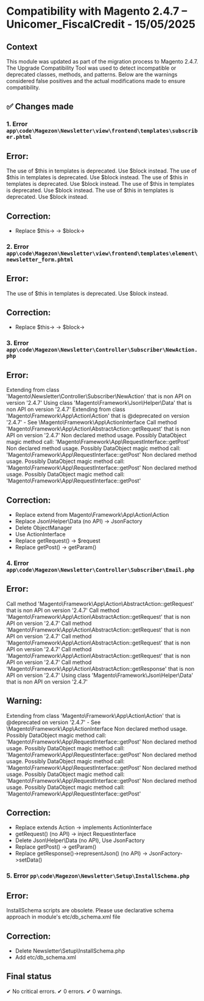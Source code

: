 # Compatibility with Magento 2.4.7 – Unicomer_FiscalCredit - 15/05/2025

## Context

This module was updated as part of the migration process to Magento 2.4.7.
The Upgrade Compatibility Tool was used to detect incompatible or deprecated classes, methods, and patterns.
Below are the warnings considered false positives and the actual modifications made to ensure compatibility.

## ✅ Changes made

### 1. Error `app\code\Magezon\Newsletter\view\frontend\templates\subscriber.phtml`
## Error: 
The use of $this in templates is deprecated. Use $block instead.
The use of $this in templates is deprecated. Use $block instead.
The use of $this in templates is deprecated. Use $block instead.
The use of $this in templates is deprecated. Use $block instead.
The use of $this in templates is deprecated. Use $block instead.

## Correction:
- Replace $this-> -> $block->

### 2. Error `app\code\Magezon\Newsletter\view\frontend\templates\element\newsletter_form.phtml`
## Error:
The use of $this in templates is deprecated. Use $block instead.

## Correction:
- Replace $this-> -> $block->

### 3. Error `app\code\Magezon\Newsletter\Controller\Subscriber\NewAction.php`
## Error:
Extending from class 'Magento\Newsletter\Controller\Subscriber\NewAction' that is non API on version '2.4.7'
Using class 'Magento\Framework\Json\Helper\Data' that is non API on version '2.4.7'
Extending from class 'Magento\Framework\App\Action\Action' that is @deprecated on version '2.4.7' - See \Magento\Framework\App\ActionInterface
Call method 'Magento\Framework\App\Action\AbstractAction::getRequest' that is non API on version '2.4.7'
Non declared method usage. Possibly DataObject magic method call: 'Magento\Framework\App\RequestInterface::getPost'
Non declared method usage. Possibly DataObject magic method call: 'Magento\Framework\App\RequestInterface::getPost'
Non declared method usage. Possibly DataObject magic method call: 'Magento\Framework\App\RequestInterface::getPost'
Non declared method usage. Possibly DataObject magic method call: 'Magento\Framework\App\RequestInterface::getPost'

## Correction:
- Replace extend from Magento\Framework\App\Action\Action
- Replace Json\Helper\Data (no API) -> JsonFactory
- Delete ObjectManager
- Use ActionInterface
- Replace getRequest() -> $request
- Replace getPost() -> getParam()

### 4. Error `app\code\Magezon\Newsletter\Controller\Subscriber\Email.php`
## Error:
Call method 'Magento\Framework\App\Action\AbstractAction::getRequest' that is non API on version '2.4.7'
Call method 'Magento\Framework\App\Action\AbstractAction::getRequest' that is non API on version '2.4.7'
Call method 'Magento\Framework\App\Action\AbstractAction::getRequest' that is non API on version '2.4.7'
Call method 'Magento\Framework\App\Action\AbstractAction::getRequest' that is non API on version '2.4.7'
Call method 'Magento\Framework\App\Action\AbstractAction::getRequest' that is non API on version '2.4.7'
Call method 'Magento\Framework\App\Action\AbstractAction::getResponse' that is non API on version '2.4.7'
Using class 'Magento\Framework\Json\Helper\Data' that is non API on version '2.4.7' 

## Warning:
Extending from class 'Magento\Framework\App\Action\Action' that is @deprecated on version '2.4.7' - See \Magento\Framework\App\ActionInterface
Non declared method usage. Possibly DataObject magic method call: 'Magento\Framework\App\RequestInterface::getPost'
Non declared method usage. Possibly DataObject magic method call: 'Magento\Framework\App\RequestInterface::getPost'
Non declared method usage. Possibly DataObject magic method call: 'Magento\Framework\App\RequestInterface::getPost'
Non declared method usage. Possibly DataObject magic method call: 'Magento\Framework\App\RequestInterface::getPost'
Non declared method usage. Possibly DataObject magic method call: 'Magento\Framework\App\RequestInterface::getPost'

## Correction:
- Replace extends Action -> implements ActionInterface
- getRequest() (no API) -> inject RequestInterface
- Delete Json\Helper\Data (no API), Use JsonFactory
- Replace getPost() -> getParam()
- Replace getResponse()->representJson() (no API) -> JsonFactory->setData()

### 5. Error `pp\code\Magezon\Newsletter\Setup\InstallSchema.php`
## Error:
InstallSchema scripts are obsolete. Please use declarative schema approach in module's etc/db_schema.xml file

## Correction:
- Delete Newsletter\Setup\InstallSchema.php
- Add etc/db_schema.xml

## Final status

✔ No critical errors.
✔ 0 errors.
✔ 0 warnings.
